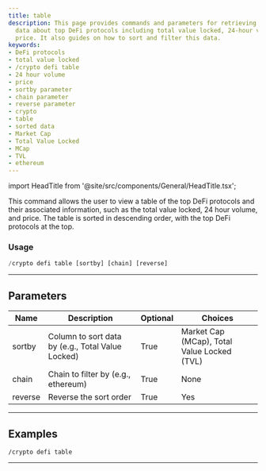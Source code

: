 ```yaml
---
title: table
description: This page provides commands and parameters for retrieving and managing
  data about top DeFi protocols including total value locked, 24-hour volume, and
  price. It also guides on how to sort and filter this data.
keywords:
- DeFi protocols
- total value locked
- /crypto defi table
- 24 hour volume
- price
- sortby parameter
- chain parameter
- reverse parameter
- crypto
- table
- sorted data
- Market Cap
- Total Value Locked
- MCap
- TVL
- ethereum
---
```


import HeadTitle from '@site/src/components/General/HeadTitle.tsx';

<HeadTitle title="defi - crypto: table - Discord Reference | OpenBB Bot Docs" />

This command allows the user to view a table of the top DeFi protocols and their associated information, such as the total value locked, 24 hour volume, and price. The table is sorted in descending order, with the top DeFi protocols at the top.

### Usage

```python wordwrap
/crypto defi table [sortby] [chain] [reverse]
```

---

## Parameters

| Name | Description | Optional | Choices |
| ---- | ----------- | -------- | ------- |
| sortby | Column to sort data by (e.g., Total Value Locked) | True | Market Cap (MCap), Total Value Locked (TVL) |
| chain | Chain to filter by (e.g., ethereum) | True | None |
| reverse | Reverse the sort order | True | Yes |


---

## Examples

```
/crypto defi table
```
---
